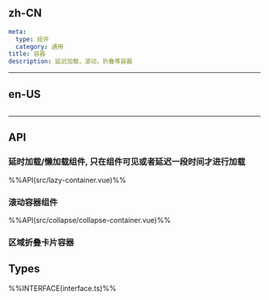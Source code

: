## zh-CN
```yaml
meta:
  type: 组件
  category: 通用
title: 容器
description: 延迟加载，滚动，折叠等容器
```
---
## en-US
```yaml

```
---


## API

### 延时加载/懒加载组件, 只在组件可见或者延迟一段时间才进行加载
%%API(src/lazy-container.vue)%%

### 滚动容器组件
%%API(src/collapse/collapse-container.vue)%%

### 区域折叠卡片容器

## Types
%%INTERFACE(interface.ts)%%

